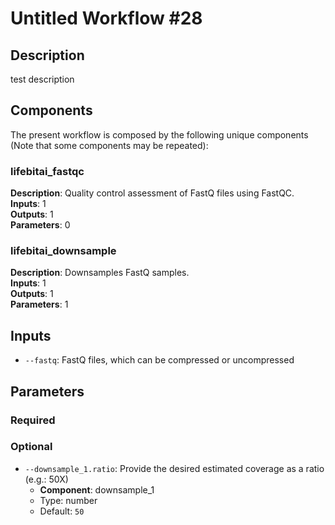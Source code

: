 # Untitled Workflow #28

## Description

test description

## Components

The present workflow is composed by the following unique components (Note that some components may be repeated):

### lifebitai_fastqc

**Description**: Quality control assessment of FastQ files using FastQC.\
**Inputs**: 1\
**Outputs**: 1\
**Parameters**: 0

### lifebitai_downsample

**Description**: Downsamples FastQ samples.\
**Inputs**: 1\
**Outputs**: 1\
**Parameters**: 1

## Inputs

- `--fastq`: FastQ files, which can be compressed or uncompressed
## Parameters

### Required



### Optional

- `--downsample_1.ratio`: Provide the desired estimated coverage as a ratio (e.g.: 50X)
    - **Component**: downsample_1 
    - Type: number
    - Default: `50` 

